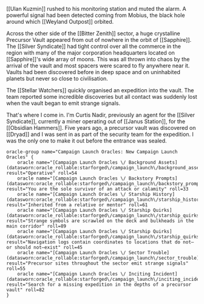 [[Ulan Kuzmin]] rushed to his monitoring station and muted the alarm. A powerful signal had been detected coming from Mobius, the black hole around which [[Weyland Outpost]] orbited.

Across the other side of the [[Bitter Zenith]] sector, a huge crystalline Precursor Vault appeared from out of nowhere in the orbit of [[Sapphire]]. The [[Silver Syndicate]] had tight control over all the commerce in the region with many of the major corporation headquarters located on [[Sapphire]]'s wide array of moons. This was all thrown into chaos by the arrival of the vault and most spacers were scared to fly anywhere near it. Vaults had been discovered before in deep space and on uninhabited planets but never so close to civilisation.

The [[Stellar Watchers]] quickly organised an expedition into the vault. The team reported some incredible discoveries but all contact was suddenly lost when the vault began to emit strange signals.

That's where I come in. I'm Curtis Nadir, previously an agent for the [[Silver Syndicate]], currently a miner operating out of [[Janus Station]], for the [[Obsidian Hammers]]. Five years ago, a precursor vault was discovered on [[Dryad]] and I was sent in as part of the security team for the expedition. I was the only one to make it out before the entrance was sealed. 

```iron-vault-mechanics
oracle-group name="Campaign Launch Oracles: New Campaign Launch Oracles" {
    oracle name="[Campaign Launch Oracles \/ Background Assets](datasworn:oracle_rollable:starforged\/campaign_launch\/background_assets)" result="Operative" roll=54
    oracle name="[Campaign Launch Oracles \/ Backstory Prompts](datasworn:oracle_rollable:starforged\/campaign_launch\/backstory_prompts)" result="You are the sole survivor of an attack or calamity" roll=33
    oracle name="[Campaign Launch Oracles \/ Starship History](datasworn:oracle_rollable:starforged\/campaign_launch\/starship_history)" result="Inherited from a relative or mentor" roll=61
    oracle name="[Campaign Launch Oracles \/ Starship Quirks](datasworn:oracle_rollable:starforged\/campaign_launch\/starship_quirks)" result="Strange symbols are scrawled on the deck and bulkheads in the main corridor" roll=89
    oracle name="[Campaign Launch Oracles \/ Starship Quirks](datasworn:oracle_rollable:starforged\/campaign_launch\/starship_quirks)" result="Navigation logs contain coordinates to locations that do not—or should not—exist" roll=45
    oracle name="[Campaign Launch Oracles \/ Sector Trouble](datasworn:oracle_rollable:starforged\/campaign_launch\/sector_trouble)" result="Precursor sites throughout the sector emit strange signals" roll=55
    oracle name="[Campaign Launch Oracles \/ Inciting Incident](datasworn:oracle_rollable:starforged\/campaign_launch\/inciting_incident)" result="Search for a missing expedition in the depths of a precursor vault" roll=82
}
```
